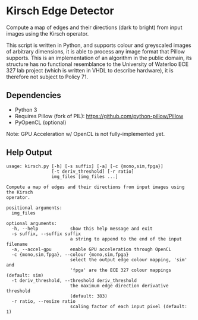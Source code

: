 # Kirsch Edge Detector
Compute a map of edges and their directions (dark to bright) from input images using the Kirsch operator.

This script is written in Python, and supports colour and greyscaled images of arbitrary dimensions, it is able to process any image format that Pillow supports. This is an implementation of an algorithm in the public domain, its structure has no functional resemblance to the University of Waterloo ECE 327 lab project (which is written in VHDL to describe hardware), it is therefore not subject to Policy 71.

## Dependencies
- Python 3
- Requires Pillow (fork of PIL): https://github.com/python-pillow/Pillow
- PyOpenCL (optional)

Note: GPU Acceleration w/ OpenCL is not fully-implemented yet.

## Help Output
```
usage: kirsch.py [-h] [-s suffix] [-a] [-c {mono,sim,fpga}]
                 [-t deriv_threshold] [-r ratio]
                 img_files [img_files ...]

Compute a map of edges and their directions from input images using the Kirsch
operator.

positional arguments:
  img_files

optional arguments:
  -h, --help            show this help message and exit
  -s suffix, --suffix suffix
                        a string to append to the end of the input filename
  -a, --accel-gpu       enable GPU acceleration through OpenCL
  -c {mono,sim,fpga}, --colour {mono,sim,fpga}
                        select the output edge colour mapping, 'sim' and
                        'fpga' are the ECE 327 colour mappings (default: sim)
  -t deriv_threshold, --threshold deriv_threshold
                        the maximum edge direction derivative threshold
                        (default: 383)
  -r ratio, --resize ratio
                        scaling factor of each input pixel (default: 1)
```
